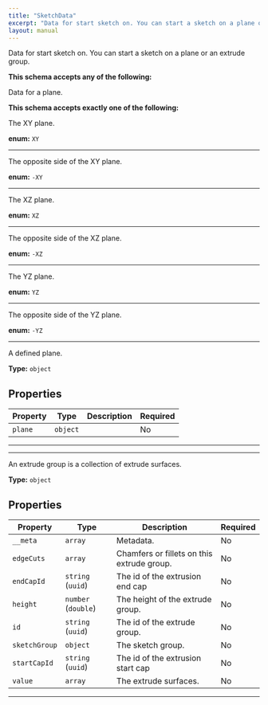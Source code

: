 ```yaml
---
title: "SketchData"
excerpt: "Data for start sketch on. You can start a sketch on a plane or an extrude group."
layout: manual
---
```


Data for start sketch on. You can start a sketch on a plane or an extrude group.



**This schema accepts any of the following:**

Data for a plane.




**This schema accepts exactly one of the following:**

The XY plane.


**enum:** `XY`






----
The opposite side of the XY plane.


**enum:** `-XY`






----
The XZ plane.


**enum:** `XZ`






----
The opposite side of the XZ plane.


**enum:** `-XZ`






----
The YZ plane.


**enum:** `YZ`






----
The opposite side of the YZ plane.


**enum:** `-YZ`






----
A defined plane.


**Type:** `object`




## Properties

| Property | Type | Description | Required |
|----------|------|-------------|----------|
| `plane` |`object`|  | No |


----




----
An extrude group is a collection of extrude surfaces.


**Type:** `object`




## Properties

| Property | Type | Description | Required |
|----------|------|-------------|----------|
| `__meta` |`array`| Metadata. | No |
| `edgeCuts` |`array`| Chamfers or fillets on this extrude group. | No |
| `endCapId` |`string` (`uuid`)| The id of the extrusion end cap | No |
| `height` |`number` (`double`)| The height of the extrude group. | No |
| `id` |`string` (`uuid`)| The id of the extrude group. | No |
| `sketchGroup` |`object`| The sketch group. | No |
| `startCapId` |`string` (`uuid`)| The id of the extrusion start cap | No |
| `value` |`array`| The extrude surfaces. | No |


----





